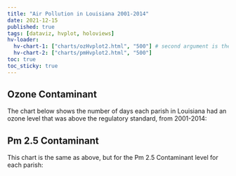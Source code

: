 ```yaml
---
title: "Air Pollution in Louisiana 2001-2014"
date: 2021-12-15
published: true
tags: [dataviz, hvplot, holoviews]
hv-loader:
  hv-chart-1: ["charts/ozHvplot2.html", "500"] # second argument is the height
  hv-chart-2: ["charts/pmHvplot2.html", "500"]
toc: true
toc_sticky: true
---
```


## Ozone Contaminant

The chart below shows the number of days each parish in Louisiana had an ozone level that was above the regulatory standard, from 2001-2014:

<div id="hv-chart-1"></div>

## Pm 2.5 Contaminant

This chart is the same as above, but for the Pm 2.5 Contaminant level for each parish:

<div id="hv-chart-2"></div>
